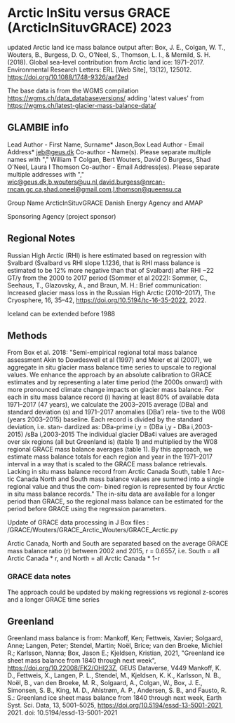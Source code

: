 # Arctic InSitu versus GRACE (ArcticInSituvGRACE) 2023
updated Arctic land ice mass balance output after:
  Box, J. E., Colgan, W. T., Wouters, B., Burgess, D. O., O’Neel, S., Thomson, L. I., & Mernild, S. H. (2018). Global sea-level contribution from Arctic land ice: 1971–2017. Environmental Research Letters: ERL [Web Site], 13(12), 125012. https://doi.org/10.1088/1748-9326/aaf2ed 

The base data is from the WGMS compilation https://wgms.ch/data_databaseversions/ adding 'latest values' from https://wgms.ch/latest-glacier-mass-balance-data/

## GLAMBIE info
Lead Author - First Name, Surname*
Jason,Box
Lead Author - Email Address*
jeb@geus.dk
Co-author - Name(s). Please separate multiple names with ","
William T Colgan, Bert Wouters, David O Burgess, Shad O'Neel, Laura I Thomson
Co-author - Email Address(es). Please separate multiple addresses with ","
wic@geus.dk,b.wouters@uu.nl,david.burgess@nrcan-rncan.gc.ca,shad.oneel@gmail.com,l.thomson@queensu.ca

Group Name
ArcticInSituvGRACE
Danish Energy Agency and AMAP

Sponsoring Agency (project sponsor)

## Regional Notes
Russian High Arctic (RHI) is here estimated based on regression with Svalbard (Svalbard vs RHI slope 1.1236, that is RHI mass balance is estimated to be 12% more negative than that of Svalbard) after RHI −22 GT/y from the 2000 to 2017 period (Sommer et al 2022):
Sommer, C., Seehaus, T., Glazovsky, A., and Braun, M. H.: Brief communication: Increased glacier mass loss in the Russian High Arctic (2010–2017), The Cryosphere, 16, 35–42, https://doi.org/10.5194/tc-16-35-2022, 2022.

Iceland can be extended before 1988

## Methods
From Box et al. 2018: 
"Semi-empirical regional total mass balance assessment
Akin to Dowdeswell et al (1997) and Meier et al (2007), we aggregate in situ glacier mass balance time series to upscale to regional values. We enhance the approach by an absolute calibration to GRACE estimates and by representing a later time period (the 2000s onward) with more pronounced climate change impacts on glacier mass balance.
For each in situ mass balance record (i) having at least 80% of available data 1971–2017 (47 years), we calculate the 2003–2015 average (DBa) and standard deviation (s) and 1971–2017 anomalies (DBa’) rela- tive to the W08 (years 2003–2015) baseline. Each record is divided by the standard deviation, i.e. stan- dardized as:
DBa-prime i,y = (DBa i,y - DBa i,2003-2015) /sBa i,2003-2015
The individual glacier DBa¢i values are averaged over six regions (all but Greenland is) (table 1) and multiplied by the W08 regional GRACE mass balance averages (table 1). By this approach, we estimate mass balance totals for each region and year in the 1971–2017 interval in a way that is scaled to the GRACE mass balance retrievals. Lacking in situ mass balance record from Arctic Canada South, table 1 Arc- tic Canada North and South mass balance values are summed into a single regional value and thus the com- bined region is represented by four Arctic in situ mass balance records."
The in-situ data are available for a longer period than GRACE, so the regional mass balance can be estimated for the period before GRACE using the regression parameters.

Update of GRACE data processing in J Box files : /GRACE/Wouters/GRACE_Arctic_Wouters/GRACE_Arctic.py

Arctic Canada, North and South are separated based on the average GRACE mass balance ratio (r) between 2002 and 2015, r = 0.6557, i.e. South = all Arctic Canada * r, and North = all Arctic Canada * 1-r

### GRACE data notes
The approach could be updated by making regressions vs regional z-scores and a longer GRACE time series


## Greenland
Greenland mass balance is from:
Mankoff, Ken; Fettweis, Xavier; Solgaard, Anne; Langen, Peter; Stendel, Martin; Noël, Brice; van den Broeke, Michiel R.; Karlsson, Nanna; Box, Jason E.; Kjeldsen, Kristian, 2021, "Greenland ice sheet mass balance from 1840 through next week", https://doi.org/10.22008/FK2/OHI23Z, GEUS Dataverse, V449
Mankoff, K. D., Fettweis, X., Langen, P. L., Stendel, M., Kjeldsen, K. K., Karlsson, N. B., Noël, B., van den Broeke, M. R., Solgaard, A., Colgan, W., Box, J. E., Simonsen, S. B., King, M. D., Ahlstrøm, A. P., Andersen, S. B., and Fausto, R. S.: Greenland ice sheet mass balance from 1840 through next week, Earth Syst. Sci. Data, 13, 5001–5025, https://doi.org/10.5194/essd-13-5001-2021, 2021. doi: 10.5194/essd-13-5001-2021
